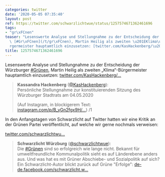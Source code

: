 ```yaml
---
categories: twitter
date: '2020-05-05 07:35:40'
layout: post
ref: https://twitter.com/schwarzlichtwue/status/1257574671362461696
tags:
- "gr\xFCnen"
teaser: "Lesenswerte Analyse und Stellungnahme zu der Entscheidung der W\xFCrzburger\
  \ [#Gr\xFCnen](/t/gr\xFCnen), Martin Heilig als zweiten \u201EKlima\u201C-B\xFC\
  rgermeister hauptamtlich einzusetzen: [twitter.com/KasHackenberg/\u2026](https://twitter.com/KasHackenberg/status/1257459052768043010)"
title: 1257574671362461696
---
```

Lesenswerte Analyse und Stellungnahme zu der Entscheidung der Würzburger [#Grünen](/t/grünen), Martin Heilig als zweiten „Klima“-Bürgermeister hauptamtlich einzusetzen: [twitter.com/KasHackenberg/…](https://twitter.com/KasHackenberg/status/1257459052768043010)
> <b>Kassandra Hackenberg</b> ([@KasHackenberg](https://twitter.com/KasHackenberg)):  
>Persönliche Stellungnahme zur konstituierenden Sitzung des Würzburger Stadtrats am 04.05.2020  
>  
>  
>  
>(Auf Instagram, in blockigerem Text: [instagram.com/p/B_yGn2fgx9H/…](https://www.instagram.com/p/B_yGn2fgx9H/?igshid=ubvyc95iurf5)) /1  


In den Anfangstagen von Schwarzlicht auf Twitter hatten wir eine Kritik an der Grünen Partei veröffentlicht, auf welche wir gerne nochmals verweisen:

[twitter.com/schwarzlichtwu…](https://twitter.com/schwarzlichtwue/status/1138551731191779330?s=19)
> <b>Schwarzlicht Würzburg</b> ([@schwarzlichtwue](https://twitter.com/schwarzlichtwue)):  
>Die [#Grünen](/t/grünen) sind so erfolgreich wie lange nicht. Bekannt für umweltfreundliche Kommunalpolitik sieht es auf Länderebene anders aus. Und was hat es mit Grüner Abschiebe- und Sozialpolitik auf sich? Ein Schwarzlicht-Autor blickt zurück auf Grüne "Erfolge": [de-de.facebook.com/schwarzlicht.w…](https://de-de.facebook.com/schwarzlicht.wue/posts/588335834907794)   

